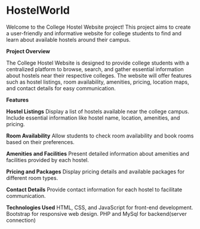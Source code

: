 # HostelWorld

Welcome to the College Hostel Website project! This project aims to create a user-friendly and informative website for college students to find and learn about available hostels around their campus.

**Project Overview**

The College Hostel Website is designed to provide college students with a centralized platform to browse, search, and gather essential information about hostels near their respective colleges. The website will offer features such as hostel listings, room availability, amenities, pricing, location maps, and contact details for easy communication.

**Features**

**Hostel Listings**
Display a list of hostels available near the college campus.
Include essential information like hostel name, location, amenities, and pricing.

**Room Availability**
Allow students to check room availability and book rooms based on their preferences.

**Amenities and Facilities**
Present detailed information about amenities and facilities provided by each hostel.

**Pricing and Packages**
Display pricing details and available packages for different room types.

**Contact Details**
Provide contact information for each hostel to facilitate communication.

**Technologies Used**
HTML, CSS, and JavaScript for front-end development.
Bootstrap for responsive web design.
PHP and MySql for backend(server connection)
